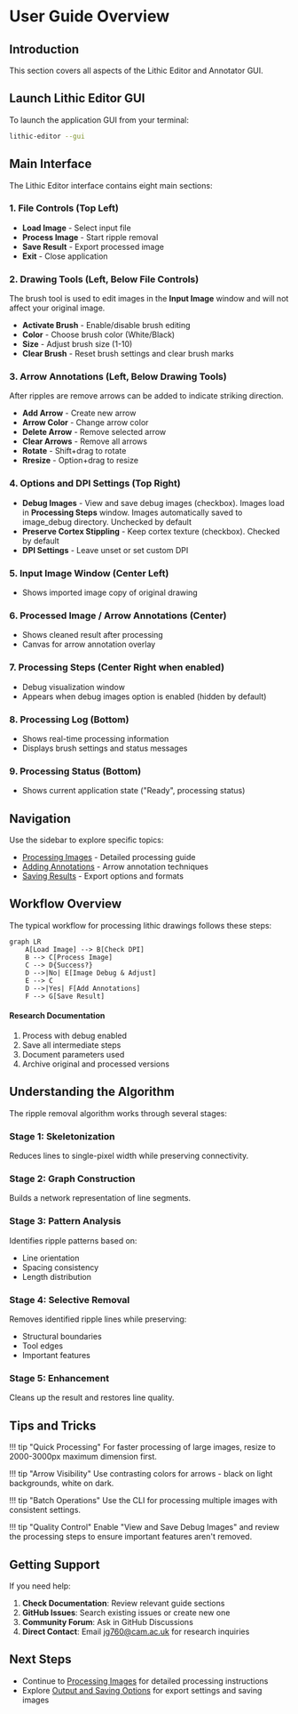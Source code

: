 # User Guide Overview

## Introduction

This section covers all aspects of the Lithic Editor and Annotator GUI.

## Launch Lithic Editor GUI

To launch the application GUI from your terminal:
```bash
lithic-editor --gui
```

## Main Interface

The Lithic Editor interface contains eight main sections:

### 1. File Controls (Top Left)
- **Load Image** - Select input file
- **Process Image** - Start ripple removal
- **Save Result** - Export processed image
- **Exit** - Close application

### 2. Drawing Tools (Left, Below File Controls)

The brush tool is used to edit images in the **Input Image** window and will not affect your original image.

- **Activate Brush** - Enable/disable brush editing
- **Color** - Choose brush color (White/Black)
- **Size** - Adjust brush size (1-10)
- **Clear Brush** - Reset brush settings and clear brush marks

### 3. Arrow Annotations (Left, Below Drawing Tools)

After ripples are remove arrows can be added to indicate striking direction.

- **Add Arrow** - Create new arrow
- **Arrow Color** - Change arrow color
- **Delete Arrow** - Remove selected arrow
- **Clear Arrows** - Remove all arrows
- **Rotate** - Shift+drag to rotate
- **Rresize** - Option+drag to resize

### 4. Options and DPI Settings (Top Right)
- **Debug Images** - View and save debug images (checkbox). Images load in **Processing Steps** window. Images automatically saved to image_debug directory. Unchecked by default
- **Preserve Cortex Stippling** - Keep cortex texture (checkbox). Checked by default
- **DPI Settings** - Leave unset or set custom DPI

### 5. Input Image Window (Center Left)
- Shows imported image copy of original drawing

### 6. Processed Image / Arrow Annotations (Center)
- Shows cleaned result after processing
- Canvas for arrow annotation overlay

### 7. Processing Steps (Center Right when enabled)
- Debug visualization window
- Appears when debug images option is enabled (hidden by default)

### 8. Processing Log (Bottom)
- Shows real-time processing information
- Displays brush settings and status messages

### 9. Processing Status (Bottom)
- Shows current application state ("Ready", processing status)


## Navigation

Use the sidebar to explore specific topics:

- [Processing Images](../user-guide/processing.md) - Detailed processing guide
- [Adding Annotations](../user-guide/arrows.md) - Arrow annotation techniques
- [Saving Results](../user-guide/output.md) - Export options and formats


## Workflow Overview

The typical workflow for processing lithic drawings follows these steps:

```mermaid
graph LR
    A[Load Image] --> B[Check DPI]
    B --> C[Process Image]
    C --> D{Success?}
    D -->|No| E[Image Debug & Adjust]
    E --> C
    D -->|Yes| F[Add Annotations]
    F --> G[Save Result]
```

#### Research Documentation
1. Process with debug enabled
2. Save all intermediate steps
3. Document parameters used
4. Archive original and processed versions

## Understanding the Algorithm

The ripple removal algorithm works through several stages:

### Stage 1: Skeletonization
Reduces lines to single-pixel width while preserving connectivity.

### Stage 2: Graph Construction
Builds a network representation of line segments.

### Stage 3: Pattern Analysis
Identifies ripple patterns based on:
- Line orientation
- Spacing consistency
- Length distribution

### Stage 4: Selective Removal
Removes identified ripple lines while preserving:
- Structural boundaries
- Tool edges
- Important features

### Stage 5: Enhancement
Cleans up the result and restores line quality.

## Tips and Tricks

!!! tip "Quick Processing"
    For faster processing of large images, resize to 2000-3000px maximum dimension first.

!!! tip "Arrow Visibility"
    Use contrasting colors for arrows - black on light backgrounds, white on dark.

!!! tip "Batch Operations"
    Use the CLI for processing multiple images with consistent settings.

!!! tip "Quality Control"
    Enable "View and Save Debug Images" and review the processing steps to ensure important features aren't removed.



## Getting Support

If you need help:

1. **Check Documentation**: Review relevant guide sections
2. **GitHub Issues**: Search existing issues or create new one
3. **Community Forum**: Ask in GitHub Discussions
4. **Direct Contact**: Email jg760@cam.ac.uk for research inquiries

## Next Steps

- Continue to [Processing Images](../user-guide/processing.md) for detailed processing instructions
- Explore [Output and Saving Options](../user-guide/output.md) for export settings and saving images